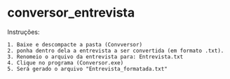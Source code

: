 # conversor_entrevista

Instruções:

	1. Baixe e descompacte a pasta (Convversor)
	2. ponha dentro dela a entrevista a ser convertida (em formato .txt).
	3. Renomeio o arquivo da entrevista para: Entrevista.txt
	4. Clique no programa (Conversor.exe)
	5. Será gerado o arquivo "Entrevista_formatada.txt" 

